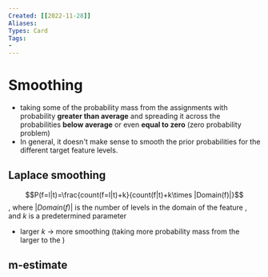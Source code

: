 ```yaml
---
Created: [[2022-11-28]]
Aliases: 
Types: Card
Tags: 
- 
---
```

# Smoothing
- taking some of the probability mass from the assignments with probability **greater than average** and spreading it across the probabilities **below average** or even **equal to zero** (zero probability problem)
- In general, it doesn't make sense to smooth the prior probabilities for the different target feature levels. 

## Laplace smoothing
$$P(f=l|t)=\frac{count(f=l|t)+k}{count(f|t)+k\times |Domain(f)|}$$
, where $|Domain(f)|$ is the number of levels in the domain of the feature
, and $k$ is a predetermined parameter
- larger $k$ → more smoothing (taking more probability mass from the larger to the )
## m-estimate
